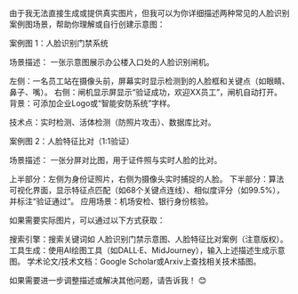 由于我无法直接生成或提供真实图片，但我可以为你详细描述两种常见的人脸识别案例图场景，帮助你理解或自行创建示意图：

案例图 1：人脸识别门禁系统‌

场景描述‌：
一张示意图展示办公楼入口处的人脸识别闸机。

左侧：一名员工站在摄像头前，屏幕实时显示检测到的人脸框和关键点（如眼睛、鼻子、嘴）。
右侧：闸机显示屏显示“验证成功，欢迎XX员工”，闸机自动打开。
背景：可添加企业Logo或“智能安防系统”字样。

技术点‌：实时检测、活体检测（防照片攻击）、数据库比对。

案例图 2：人脸特征比对（1:1验证）‌

场景描述‌：
一张分屏对比图，用于证件照与实时人脸的比对。

上半部分：左侧为身份证照片，右侧为摄像头实时捕捉的人脸。
下半部分：算法可视化界面，显示特征点匹配（如68个关键点连线）、相似度评分（如99.5%），并标注“验证通过”。
应用场景：机场安检、银行身份核验。

如果需要实际图片，可以通过以下方式获取：

搜索引擎‌：搜索关键词如 人脸识别门禁示意图、人脸特征比对案例（注意版权）。
工具生成‌：使用AI绘图工具（如DALL·E、MidJourney），输入上述描述生成示意图。
学术论文/技术文档‌：Google Scholar或Arxiv上查找相关技术插图。

如果需要进一步调整描述或解决其他问题，请告诉我！ 😊